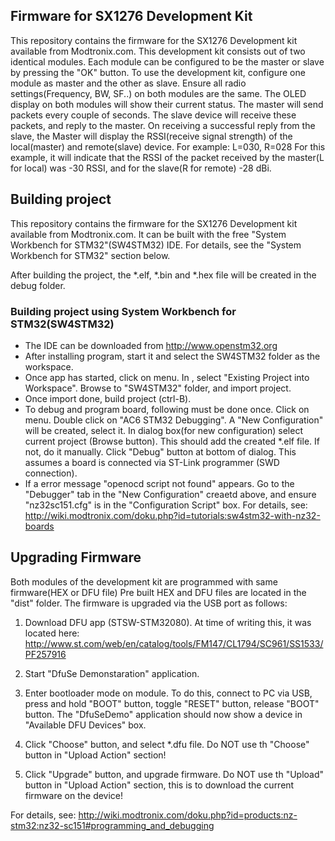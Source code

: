## Firmware for SX1276 Development Kit
This repository contains the firmware for the SX1276 Development kit available from Modtronix.com. This development kit
consists out of two identical modules. Each module can be configured to be the master or slave by pressing the "OK" button.
To use the development kit, configure one module as master and the other as slave. Ensure all radio settings(Frequency, BW, SF..) on both modules are the same.
The OLED display on both modules will show their current status. The master will send packets every couple of seconds. The slave device will receive these packets, and reply to the master. On receiving a successful reply from the slave, the Master will display the RSSI(receive signal strength) of the local(master) and remote(slave) device. For example:
L=030, R=028
For this example, it will indicate that the RSSI of the packet received by the master(L for local) was -30 RSSI, and for the slave(R for remote) -28 dBi.

## Building project
This repository contains the firmware for the SX1276 Development kit available from Modtronix.com.
It can be built with the free "System Workbench for STM32"(SW4STM32) IDE. For details, see the 
"System Workbench for STM32" section below.

After building the project, the *.elf, *.bin and *.hex file will be created in the debug folder.


### Building project using System Workbench for STM32(SW4STM32)
- The IDE can be downloaded from http://www.openstm32.org
- After installing program, start it and select the SW4STM32 folder as the workspace.
- Once app has started, click on <File> <Import> menu. In <General>, select
  "Existing Project into Workspace". Browse to "SW4STM32" folder, and import
  project.
- Once import done, build project (ctrl-B).
- To debug and program board, following must be done once. Click on <Run> <Debug Configuration>
  menu. Double click on "AC6 STM32 Debugging". A "New Configuration" will be created, select it.
  In dialog box(for new configuration) select current project (Browse button). This should
  add the created *.elf file. If not, do it manually. Click "Debug" button at bottom of dialog.
  This assumes a board is connected via ST-Link programmer (SWD connection).
- If a error message "openocd script not found" appears. Go to the "Debugger" tab in the
  "New Configuration" creaetd above, and ensure "nz32sc151.cfg" is in the "Configuration Script" box.
For details, see:
http://wiki.modtronix.com/doku.php?id=tutorials:sw4stm32-with-nz32-boards



## Upgrading Firmware
Both modules of the development kit are programmed with same firmware(HEX or DFU file) Pre built HEX and
DFU files are located in the "dist" folder. The firmware is upgraded via the USB port as follows:

1) Download DFU app (STSW-STM32080). At time of writing
this, it was located here:
http://www.st.com/web/en/catalog/tools/FM147/CL1794/SC961/SS1533/PF257916

2) Start "DfuSe Demonstaration" application.

3) Enter bootloader mode on module. To do this, connect to PC via USB, press and hold "BOOT" button,
   toggle "RESET" button, release "BOOT" button. The "DfuSeDemo" application should now show a device in
   "Available DFU Devices" box.
  
4) Click "Choose" button, and select *.dfu file. Do NOT use th "Choose" button in "Upload Action" section!

5) Click "Upgrade" button, and upgrade firmware. Do NOT use th "Upload" button in "Upload Action" section, this
   is to download the current firmware on the device!  
   
For details, see:
http://wiki.modtronix.com/doku.php?id=products:nz-stm32:nz32-sc151#programming_and_debugging
